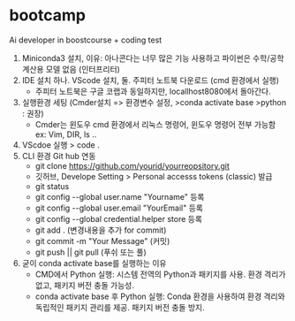 # bootcamp
Ai developer in boostcourse + coding test
1. Miniconda3 설치, 이유: 아나콘다는 너무 많은 기능 사용하고 파이썬은 수학/공학 계산용 모델 없음 (인터프리터)
2. IDE 설치 하나. VScode 설치, 둘. 주피터 노트북 다운로드 (cmd 환경에서 실행) 
   * 주피터 노트북은 구글 코랩과 동일하지만, locallhost8080에서 돌아간다. 
3. 실행환경 세팅 (Cmder설치 => 환경변수 설정, >conda activate base >python : 권장)
   * Cmder는 윈도우 cmd 환경에서 리눅스 명령어, 윈도우 명령어 전부 가능함 ex: Vim, DIR, ls ..
4. VScdoe 실행 > code .
5. CLI 환경 Git hub 연동
    * git clone https://github.com/yourid/yourreopsitory.git
    * 깃허브, Develope Setting > Personal accesss tokens (classic) 발급
    * git status
    * git config --global user.name "Yourname" 등록
    * git config --global user.email "YourEmail" 등록
    * git config --global credential.helper store 등록
    * git add . (변경내용을 추가 for commit)
    * git commit -m "Your Message" (커밋)
    * git push || git pull (푸쉬 또는 풀)
6. 굳이 conda activate base를 실행하는 이유
   * CMD에서 Python 실행: 시스템 전역의 Python과 패키지를 사용. 환경 격리가 없고, 패키지 버전 충돌 가능성.
   * conda activate base 후 Python 실행: Conda 환경을 사용하여 환경 격리와 독립적인 패키지 관리를 제공. 패키지 버전 충돌 방지.
